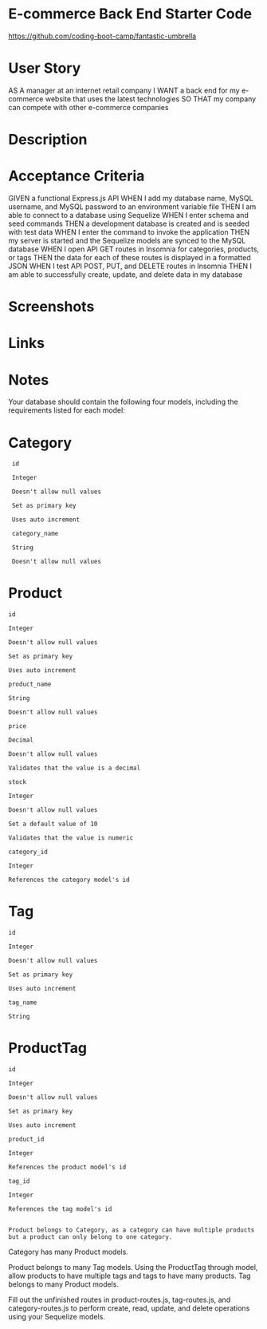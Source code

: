 # E-commerce Back End Starter Code
https://github.com/coding-boot-camp/fantastic-umbrella

# User Story
AS A manager at an internet retail company
I WANT a back end for my e-commerce website that uses the latest technologies
SO THAT my company can compete with other e-commerce companies

# Description

# Acceptance Criteria
GIVEN a functional Express.js API
WHEN I add my database name, MySQL username, and MySQL password to an environment variable file
THEN I am able to connect to a database using Sequelize
WHEN I enter schema and seed commands
THEN a development database is created and is seeded with test data
WHEN I enter the command to invoke the application
THEN my server is started and the Sequelize models are synced to the MySQL database
WHEN I open API GET routes in Insomnia for categories, products, or tags
THEN the data for each of these routes is displayed in a formatted JSON
WHEN I test API POST, PUT, and DELETE routes in Insomnia
THEN I am able to successfully create, update, and delete data in my database

# Screenshots

# Links

# Notes
Your database should contain the following four models, including the requirements listed for each model:

  # Category
     id

     Integer

     Doesn't allow null values

     Set as primary key

     Uses auto increment

     category_name

     String

     Doesn't allow null values

  # Product
    id

    Integer

    Doesn't allow null values

    Set as primary key

    Uses auto increment

    product_name

    String

    Doesn't allow null values

    price

    Decimal

    Doesn't allow null values

    Validates that the value is a decimal

    stock

    Integer

    Doesn't allow null values

    Set a default value of 10

    Validates that the value is numeric

    category_id

    Integer

    References the category model's id

  # Tag
    id

    Integer

    Doesn't allow null values

    Set as primary key

    Uses auto increment

    tag_name

    String

  # ProductTag
    id

    Integer

    Doesn't allow null values

    Set as primary key

    Uses auto increment

    product_id

    Integer

    References the product model's id

    tag_id

    Integer

    References the tag model's id


    Product belongs to Category, as a category can have multiple products but a product can only belong to one category.
Category has many Product models.

Product belongs to many Tag models. Using the ProductTag through model, allow products to have multiple tags and tags to have many products.
Tag belongs to many Product models.

Fill out the unfinished routes in product-routes.js, tag-routes.js, and category-routes.js to perform create, read, update, and delete operations using your Sequelize models.